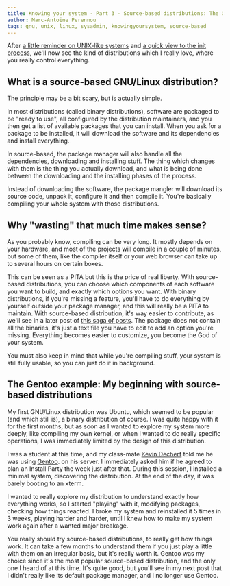 ```yaml
---
title: Knowing your system - Part 3 - Source-based distributions: The Gentoo example
author: Marc-Antoine Perennou
tags: gnu, unix, linux, sysadmin, knowingyoursystem, source-based
---
```


After [a little reminder on UNIX-like systems](http://www.imagination-land.org/posts/2012-11-22-knowing-your-system-part-basics-on-unixlike-systems.html)
and [a quick view to the init process](http://www.imagination-land.org/posts/2012-11-29-knowing-your-system-part-the-init-process.html),
we'll now see the kind of distributions which I really love, where you really control everything.

## What is a source-based GNU/Linux distribution?

The principle may be a bit scary, but is actually simple.

In most distributions (called binary distributions), software are packaged to be "ready to use",
all configured by the distribution maintainers, and you then get a list of available packages that you can install.
When you ask for a package to be installed, it will download the software and its dependencies and install everything.

In source-based, the package manager will also handle all the dependencies, downloading and installing stuff. The thing
which changes with them is the thing you actually download, and what is being done between the downloading and the
installing phases of the process.

Instead of downloading the software, the package mangler will download its source code, unpack it, configure it and then
compile it. You're basically compiling your whole system with those distributions.

## Why "wasting" that much time makes sense?

As you probably know, compiling can be very long. It mostly depends on your hardware, and most of the projects will
compile in a couple of minutes, but some of them, like the compiler itself or your web browser can take up to several
hours on certain boxes.

This can be seen as a PITA but this is the price of real liberty. With source-based distributions, you can choose which
components of each software you want to build, and exactly which options you want. With binary distributions, if you're
missing a feature, you'll have to do everything by yourself outside your package manager, and this will really be a PITA
to maintain. With source-based distribution, it's way easier to contribute, as we'll see in a later post of [this saga
of posts](http://www.imagination-land.org/tags/knowingyoursystem.html). The package does not contain all the binaries,
it's just a text file you have to edit to add an option you're missing. Everything becomes easier to customize, you
become the God of your system.

You must also keep in mind that while you're compiling stuff, your system is still fully usable, so you can just do it
in background.

## The Gentoo example: My beginning with source-based distributions

My first GNU/Linux distribution was Ubuntu, which seemed to be popular (and which still is), a binary distribution of
course. I was quite happy with it for the first months, but as soon as I wanted to explore my system more deeply, like
compiling my own kernel, or when I wanted to do really specific operations, I was immediately limited by the design of
this distribution.

I was a student at this time, and my class-mate [Kevin Decherf](http://blog.kdecherf.com/) told me he was using
[Gentoo](http://www.gentoo.org/). on his server. I immediately asked him if he agreed to plan an Install Party the week just after that.
During this session, I installed a minimal system, discovering the distribution. At the end of the day, it was barely booting to an xterm.

I wanted to really explore my distribution to understand exactly how everything works, so I started "playing" with it,
modifying packages, checking how things reacted. I broke my system and reinstalled it 5 times in 3 weeks, playing harder
and harder, until I knew how to make my system work again after a wanted major breakage.

You really should try source-based distributions, to really get how things work. It can take a few months to understand
them if you just play a little with them on an irregular basis, but it's really worth it. Gentoo was my choice since
it's the most popular source-based distribution, and the only one I heard of at this time. It's quite good, but you'll
see in my next post that I didn't really like its default package manager, and I no longer use Gentoo.
